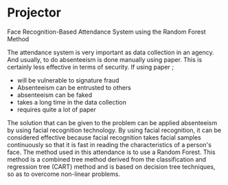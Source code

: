 # Projector
Face Recognition-Based Attendance System using the Random Forest Method

The attendance system is very important as data collection in an agency. And usually, to do absenteeism is done manually using paper. This is certainly less effective in terms of security. If using paper ; 
- will be vulnerable to signature fraud
- Absenteeism can be entrusted to others
- absenteeism can be faked
- takes a long time in the data collection
- requires quite a lot of paper

The solution that can be given to the problem can be applied absenteeism by using facial recognition technology. By using facial recognition, it can be considered effective because facial recognition takes facial samples continuously so that it is fast in reading the characteristics of a person's face. The method used in this attendance is to use a Random Forest. This method is a combined tree method derived from the classification and regression tree (CART) method and is based on decision tree techniques, so as to overcome non-linear problems.